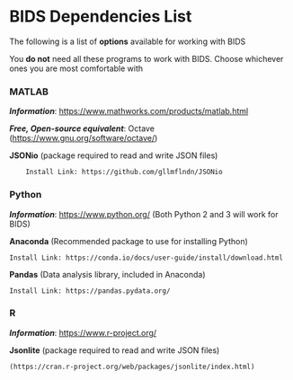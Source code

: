 # BIDS Dependencies List
The following is a list of **options** available for working with BIDS

You **do not** need all these programs to work with BIDS. Choose whichever ones you are most comfortable with

### MATLAB 
***Information***: https://www.mathworks.com/products/matlab.html 

***Free, Open-source equivalent***: Octave (https://www.gnu.org/software/octave/)

**JSONio** (package required to read and write JSON files)

		Install Link: https://github.com/gllmflndn/JSONio 

### Python
***Information***: https://www.python.org/ (Both Python 2 and 3 will work for BIDS)

**Anaconda** (Recommended package to use for installing Python)

	Install Link: https://conda.io/docs/user-guide/install/download.html 

**Pandas** (Data analysis library, included in Anaconda)

	Install Link: https://pandas.pydata.org/ 

### R
***Information***: https://www.r-project.org/ 

**Jsonlite** (package required to read and write JSON files)

	(https://cran.r-project.org/web/packages/jsonlite/index.html)
